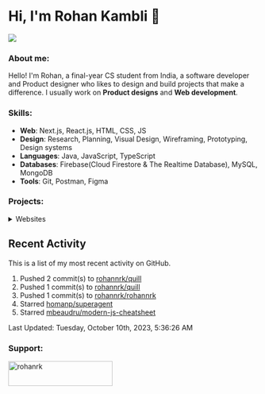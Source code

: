 # Hi, I'm Rohan Kambli 👋

![](https://cdn.discordapp.com/attachments/931938342944256030/1153040307353550928/Debbie_Balboa.gif)

###  About me:
Hello! I'm Rohan, a final-year CS student from India, a software developer and Product designer who likes to design and build projects that make a difference.
I usually work on **Product designs** and **Web development**.


### Skills:

- **Web**: Next.js, React.js, HTML, CSS, JS
- **Design**: Research, Planning, Visual Design, Wireframing, Prototyping, Design systems
- **Languages**: Java, JavaScript, TypeScript
- **Databases**: Firebase(Cloud Firestore & The Realtime Database), MySQL, MongoDB
- **Tools**: Git, Postman, Figma

### Projects:


<!-- Websites -->

<details>
<summary>Websites</summary>

Web Site | Front End | Source Code | Live Demo
-------- | --------- | :-------: | :--:
Dev Portfolio | Next.js, TS, HTML, CSS | [Repo](https://github.com/rohannrk/dev-site) | [Link](https://devr-site.vercel.app/)
Linkcollect | Next.js, JS, Tailwind CSS, HTML | [Repo](https://github.com/rohannrk/Linkcollect-Frontend) | [Link](https://linkcollect.io//)
Airbnb-clone | Next.js, TS, Tailwind CSS, HTML | [Repo](https://github.com/rohannrk/airbnb) | [Link](https://propertyrental-a9edyimfl-rohannrk.vercel.app/)
Discord-clone | Next JS, TS, SQL | [Repo](https://github.com/rohannrk/discord-clone)| [Link](https://discord-clone-production-3fac.up.railway.app/)
</details>


## Recent Activity

This is a list of my most recent activity on GitHub.

<!--RECENT_ACTIVITY:start-->
1. Pushed 2 commit(s) to [rohannrk/quill](https://github.com/rohannrk/quill)<br>
2. Pushed 1 commit(s) to [rohannrk/quill](https://github.com/rohannrk/quill)<br>
3. Pushed 1 commit(s) to [rohannrk/rohannrk](https://github.com/rohannrk/rohannrk)<br>
4. Starred [homanp/superagent](https://github.com/homanp/superagent)<br>
5. Starred [mbeaudru/modern-js-cheatsheet](https://github.com/mbeaudru/modern-js-cheatsheet)<br>
<!--RECENT_ACTIVITY:end-->

<!--RECENT_ACTIVITY:last_update-->
Last Updated: Tuesday, October 10th, 2023, 5:36:26 AM
<!--RECENT_ACTIVITY:last_update_end-->
  
<h3 align="left">Support:</h3>
<p><a href="https://www.buymeacoffee.com/rohanrk"> <img align="left" src="https://cdn.buymeacoffee.com/buttons/v2/default-yellow.png" height="50" width="210" alt="rohanrk" /></a></p><br><br>
